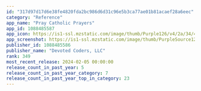 ```yaml
---
id: "317d97d17d6e38fe4820fda2bc986d6d31c96e5b3ca77ae01b81acaef28a6eec"
category: "Reference"
app_name: "Pray Catholic Prayers"
app_id: 1088485587
app_icon: https://is1-ssl.mzstatic.com/image/thumb/Purple126/v4/2a/34/4a/2a344a63-6448-f9f8-11df-82b258d98e03/AppIcon-0-0-1x_U007epad-0-0-85-220.png/1024x1024bb.png
app_screenshot: https://is1-ssl.mzstatic.com/image/thumb/PurpleSource122/v4/62/f5/4b/62f54b39-a621-90dc-9a13-002a1ecce0ec/289c1337-2598-4dc2-835c-53371bc81aae_1242x2688bb.png/1242x2688bb.png
publisher_id: 1088485586
publisher_name: "Devoted Coders, LLC"
rank: 349
most_recent_release: 2024-02-05 00:00:00
release_count_in_past_year: 5
release_count_in_past_year_category: 7
release_count_in_past_year_top_in_category: 23
---
```

